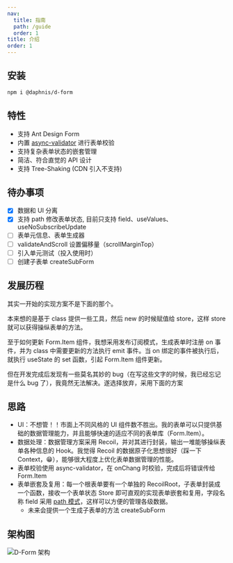 ```yaml
---
nav:
  title: 指南
  path: /guide
  order: 1
title: 介绍
order: 1
---
```


## 安装
``` bash
npm i @daphnis/d-form
```

## 特性
- 支持 Ant Design Form
- 内置 [async-validator](https://github.com/yiminghe/async-validator) 进行表单校验
- 支持复杂表单状态的嵌套管理
- 简洁、符合直觉的 API 设计
- 支持 Tree-Shaking (CDN 引入不支持)

## 待办事项
- [x] 数据和 UI 分离
- [x] 支持 path 修改表单状态, 目前只支持 field、useValues、useNoSubscribeUpdate
- [ ] 表单元信息、表单生成器
- [ ] validateAndScroll 设置偏移量（scrollMarginTop）
- [ ] 引入单元测试（投入使用时）
- [ ] 创建子表单 createSubForm

## 发展历程
其实一开始的实现方案不是下面的那个。

本来想的是基于 class 提供一些工具，然后 new 的时候赋值给 store，这样 store 就可以获得操纵表单的方法。

至于如何更新 Form.Item 组件，我想采用发布订阅模式，生成表单时注册 on 事件，并为 class 中需要更新的方法执行 emit 事件。当 on 绑定的事件被执行后，就执行 useState 的 set 函数，引起 Form.Item 组件更新。

但在开发完成后发现有一些莫名其妙的 bug（在写这些文字的时候，我已经忘记是什么 bug 了），我竟然无法解决。遂选择放弃，采用下面的方案

## 思路
- UI：不想管！！市面上不同风格的 UI 组件数不胜出。我的表单可以只提供基础的数据管理能力，并且能够快速的适应不同的表单库（Form.Item）。
- 数据处理：数据管理方案采用 Recoil，并对其进行封装，输出一堆能够操纵表单各种信息的 Hook。我觉得 Recoil 的数据原子化思想很好（踩一下 Context，😁），能够很大程度上优化表单数据管理的性能。
- 表单校验使用 async-validator，在 onChang 时校验，完成后将错误传给 Form.Item
- 表单嵌套及复用：每一个根表单要有一个单独的 RecoilRoot，子表单封装成一个函数，接收一个表单状态 Store 即可直观的实现表单嵌套和复用，字段名称 field 采用 [path 模式](https://www.lodashjs.com/docs/lodash.get)，这样可以方便的管理各级数据。
  - 未来会提供一个生成子表单的方法 createSubForm

## 架构图

![D-Form 架构](https://form.daphnis.love/architectureDiagram.png)

